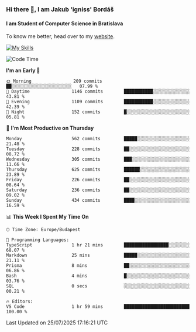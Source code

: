 ### Hi there 👋, I am Jakub 'igniss' Bordáš

#### I am Student of Computer Science in Bratislava
To know me better, head over to my [website](https://bordas.sk).

[![My Skills](https://skillicons.dev/icons?i=js,typescript,html,css,figma,svelte,vue,next,postgresql,nest,express,nodejs)](https://bordas.sk)


<!--START_SECTION:waka-->
![Code Time](http://img.shields.io/badge/Code%20Time-1%2C996%20hrs%2034%20mins-blue)

**I'm an Early 🐤** 

```text
🌞 Morning                209 commits         ██░░░░░░░░░░░░░░░░░░░░░░░   07.99 % 
🌆 Daytime                1146 commits        ███████████░░░░░░░░░░░░░░   43.81 % 
🌃 Evening                1109 commits        ███████████░░░░░░░░░░░░░░   42.39 % 
🌙 Night                  152 commits         █░░░░░░░░░░░░░░░░░░░░░░░░   05.81 % 
```
📅 **I'm Most Productive on Thursday** 

```text
Monday                   562 commits         █████░░░░░░░░░░░░░░░░░░░░   21.48 % 
Tuesday                  228 commits         ██░░░░░░░░░░░░░░░░░░░░░░░   08.72 % 
Wednesday                305 commits         ███░░░░░░░░░░░░░░░░░░░░░░   11.66 % 
Thursday                 625 commits         ██████░░░░░░░░░░░░░░░░░░░   23.89 % 
Friday                   226 commits         ██░░░░░░░░░░░░░░░░░░░░░░░   08.64 % 
Saturday                 236 commits         ██░░░░░░░░░░░░░░░░░░░░░░░   09.02 % 
Sunday                   434 commits         ████░░░░░░░░░░░░░░░░░░░░░   16.59 % 
```


📊 **This Week I Spent My Time On** 

```text
🕑︎ Time Zone: Europe/Budapest

💬 Programming Languages: 
TypeScript               1 hr 21 mins        █████████████████░░░░░░░░   68.07 % 
Markdown                 25 mins             █████░░░░░░░░░░░░░░░░░░░░   21.11 % 
Prisma                   8 mins              ██░░░░░░░░░░░░░░░░░░░░░░░   06.86 % 
Bash                     4 mins              █░░░░░░░░░░░░░░░░░░░░░░░░   03.76 % 
SQL                      0 secs              ░░░░░░░░░░░░░░░░░░░░░░░░░   00.21 % 

🔥 Editors: 
VS Code                  1 hr 59 mins        █████████████████████████   100.00 % 
```


 Last Updated on 25/07/2025 17:16:21 UTC
<!--END_SECTION:waka-->

